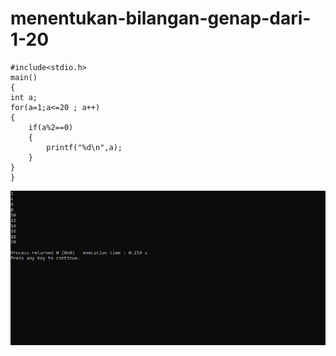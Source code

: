 # menentukan-bilangan-genap-dari-1-20

    #include<stdio.h>
    main()
    {
    int a;
    for(a=1;a<=20 ; a++)
    {
        if(a%2==0)
        {
            printf("%d\n",a);
        }
    }
    }
    
    
![img](https://raw.githubusercontent.com/VIKTORKEVIN/menentukan-bilangan-genap-dari-1-20/master/menampilkan%20bilangan%20genap.png)
